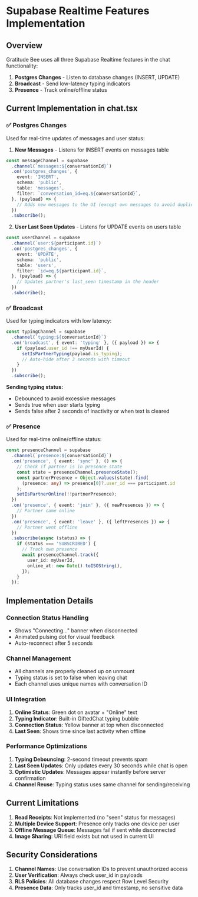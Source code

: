 # Supabase Realtime Features Implementation

## Overview

Gratitude Bee uses all three Supabase Realtime features in the chat functionality:

1. **Postgres Changes** - Listen to database changes (INSERT, UPDATE)
2. **Broadcast** - Send low-latency typing indicators
3. **Presence** - Track online/offline status

## Current Implementation in chat.tsx

### ✅ Postgres Changes
Used for real-time updates of messages and user status:

1. **New Messages** - Listens for INSERT events on messages table
```typescript
const messageChannel = supabase
  .channel(`messages:${conversationId}`)
  .on('postgres_changes', {
    event: 'INSERT',
    schema: 'public',
    table: 'messages',
    filter: `conversation_id=eq.${conversationId}`,
  }, (payload) => {
    // Adds new messages to the UI (except own messages to avoid duplicates)
  })
  .subscribe();
```

2. **User Last Seen Updates** - Listens for UPDATE events on users table
```typescript
const userChannel = supabase
  .channel(`user:${participant.id}`)
  .on('postgres_changes', {
    event: 'UPDATE',
    schema: 'public',
    table: 'users',
    filter: `id=eq.${participant.id}`,
  }, (payload) => {
    // Updates partner's last_seen timestamp in the header
  })
  .subscribe();
```

### ✅ Broadcast
Used for typing indicators with low latency:

```typescript
const typingChannel = supabase
  .channel(`typing:${conversationId}`)
  .on('broadcast', { event: 'typing' }, ({ payload }) => {
    if (payload.user_id !== myUserId) {
      setIsPartnerTyping(payload.is_typing);
      // Auto-hide after 3 seconds with timeout
    }
  })
  .subscribe();
```

**Sending typing status:**
- Debounced to avoid excessive messages
- Sends true when user starts typing
- Sends false after 2 seconds of inactivity or when text is cleared

### ✅ Presence
Used for real-time online/offline status:

```typescript
const presenceChannel = supabase
  .channel(`presence:${conversationId}`)
  .on('presence', { event: 'sync' }, () => {
    // Check if partner is in presence state
    const state = presenceChannel.presenceState();
    const partnerPresence = Object.values(state).find(
      (presence: any) => presence[0]?.user_id === participant.id
    );
    setIsPartnerOnline(!!partnerPresence);
  })
  .on('presence', { event: 'join' }, ({ newPresences }) => {
    // Partner came online
  })
  .on('presence', { event: 'leave' }, ({ leftPresences }) => {
    // Partner went offline
  })
  .subscribe(async (status) => {
    if (status === 'SUBSCRIBED') {
      // Track own presence
      await presenceChannel.track({
        user_id: myUserId,
        online_at: new Date().toISOString(),
      });
    }
  });
```

## Implementation Details

### Connection Status Handling
- Shows "Connecting..." banner when disconnected
- Animated pulsing dot for visual feedback
- Auto-reconnect after 5 seconds

### Channel Management
- All channels are properly cleaned up on unmount
- Typing status is set to false when leaving chat
- Each channel uses unique names with conversation ID

### UI Integration
1. **Online Status**: Green dot on avatar + "Online" text
2. **Typing Indicator**: Built-in GiftedChat typing bubble
3. **Connection Status**: Yellow banner at top when disconnected
4. **Last Seen**: Shows time since last activity when offline

### Performance Optimizations
1. **Typing Debouncing**: 2-second timeout prevents spam
2. **Last Seen Updates**: Only updates every 30 seconds while chat is open
3. **Optimistic Updates**: Messages appear instantly before server confirmation
4. **Channel Reuse**: Typing status uses same channel for sending/receiving

## Current Limitations

1. **Read Receipts**: Not implemented (no "seen" status for messages)
2. **Multiple Device Support**: Presence only tracks one device per user
3. **Offline Message Queue**: Messages fail if sent while disconnected
4. **Image Sharing**: URI field exists but not used in current UI

## Security Considerations

1. **Channel Names**: Use conversation IDs to prevent unauthorized access
2. **User Verification**: Always check user_id in payloads
3. **RLS Policies**: All database changes respect Row Level Security
4. **Presence Data**: Only tracks user_id and timestamp, no sensitive data